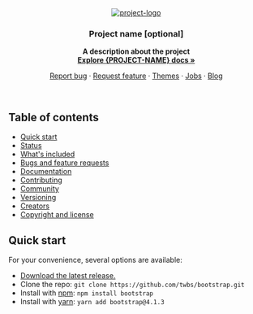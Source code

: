 <div align="center">
    <a href="http://example.com" title="project-logo">
        <img src="https://dummyimage.com/220x110/fff/28c87d.png&text=%7BLOGO%7D" alt="project-logo" />
    </a>
</div>
<h3 align="center">Project name [optional]</h3>
<p align="center"><strong>A description about the project<br>
    <a href="https://getbootstrap.com/docs/4.1/" rel="nofollow">Explore {PROJECT-NAME} docs »</strong></a>
</p>
<p align="center">
    <a href="https://github.com/twbs/bootstrap/issues/new?template=bug.md">Report bug</a>
    ·
    <a href="https://github.com/twbs/bootstrap/issues/new?template=feature.md&labels=feature">Request feature</a>
    ·
    <a href="https://themes.getbootstrap.com/">Themes</a>
    ·
    <a href="https://jobs.getbootstrap.com/">Jobs</a>
    ·
    <a href="https://blog.getbootstrap.com/">Blog</a>
</p>
<br>
<h2>Table of contents</h2>
<ul>
    <li><a href="#quick-start">Quick start</a></li>
    <li><a href="#status">Status</a></li>
    <li><a href="#whats-included">What's included</a></li>
    <li><a href="#bugs-and-feature-requests">Bugs and feature requests</a></li>
    <li><a href="#documentation">Documentation</a></li>
    <li><a href="#contributing">Contributing</a></li>
    <li><a href="#community">Community</a></li>
    <li><a href="#versioning">Versioning</a></li>
    <li><a href="#creators">Creators</a></li>
    <li><a href="#copyright-and-license">Copyright and license</a></li>
</ul>
<h2>Quick start</h2>
<p>For your convenience, several options are available:</p>
<ul>
    <li><a href="https://github.com/twbs/bootstrap/archive/v4.1.3.zip">Download the latest release.</a></li>
    <li>Clone the repo: <code>git clone https://github.com/twbs/bootstrap.git</code></li>
    <li>Install with <a href="https://www.npmjs.com/" rel="nofollow">npm</a>: <code>npm install bootstrap</code></li>
    <li>Install with <a href="https://yarnpkg.com/" rel="nofollow">yarn</a>: <code>yarn add bootstrap@4.1.3</code></li>
</ul>

